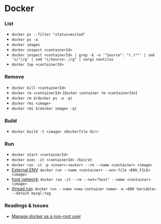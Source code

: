 

# Docker


### List
+ `docker ps --filter "status=exited"`
+ `docker ps -a`
+ `docker images`
+ `docker inspect <containerId>`
+ `docker inspect <containerId> | grep -E -o '"Source": "(.)*"' | sed 's/"//g' | sed "s/Source: //g" | xargs nautilus`
+ `docker top <containerId>`

### Remove
+ `docker kill <containerId>`
+ `docker rm <containerId>` (`docker container rm <containerId>`)
+ `docker rm $(docker ps -a -q)`
+ `docker rmi <image>`
+ `docker rmi $(docker images -q)`

### Build
+ `docker build -t <image> <Dockerfile dir>`

### Run
+ `docker start <containerId>`
+ `docker exec -it <containerId> /bin/sh`
+ `docker run -it -p <inner>:<outer> --rm --name <container> <image>`
+ [External ENV](https://docs.docker.com/engine/reference/commandline/run/): `docker run --name <container> --env-file <ENV_FILE> <image>`
+ [host network](https://docs.docker.com/engine/reference/run/#network-host): `docker run -it --rm --net="host" --name <container> <image>`
+ [thread run](https://docs.docker.com/engine/reference/commandline/run/): `docker run --name <new container name> -e <ENV Variable> --detach mysql:tag`

### Readings & Issues

+ [Manage docker as a non-root user](https://docs.docker.com/engine/installation/linux/linux-postinstall/#manage-docker-as-a-non-root-user)
